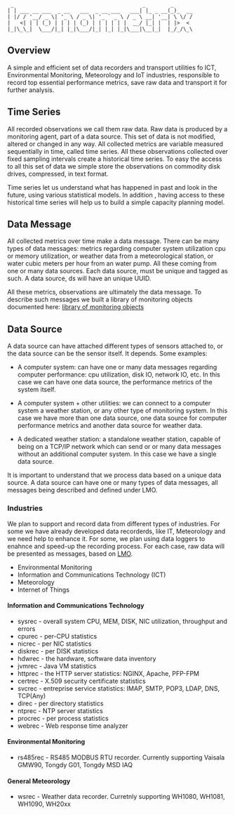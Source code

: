 
```
 _                                         _        _      
| | ___ __ ___  _ __   ___  _ __ ___   ___| |_ _ __(_)_  __
| |/ / '__/ _ \| '_ \ / _ \| '_ ` _ \ / _ \ __| '__| \ \/ /
|   <| | | (_) | | | | (_) | | | | | |  __/ |_| |  | |>  < 
|_|\_\_|  \___/|_| |_|\___/|_| |_| |_|\___|\__|_|  |_/_/\_\

```

## Overview

A simple and efficient set of data recorders and transport utilities fo ICT, Environmental Monitoring, Meteorology and IoT industries, responsible to record top essential performance metrics, save raw data and transport it for further analysis. 

## Time Series
All recorded observations we call them raw data. Raw data is produced by a monitoring agent, part of a data source.  This set of data is not modified, altered or changed in any way. All collected metrics are variable measured sequentially in time, called time series. All these observations collected over fixed sampling intervals create a historical time series. To easy the access to all this set of data we simple store the observations on commodity disk drives, compressed, in text format.

Time series let us understand what has happened in past and look in the future, using various statistical models. In addition , having access to these historical time series will help us to build a simple capacity planning model.


## Data Message
All collected metrics over time make a data message. There can be many types of data messages: metrics regarding computer system utilization cpu or memory utilization, or weather data from a meteorological station, or water cubic meters per hour from an water pump. All these coming from one or many data sources. Each data source, must be unique and tagged as such. A data source, ds will have an unique UUID.

All these metrics, observations are ultimately the data message. To describe such messages we built a library of monitoring objects documented here: [library of monitoring objects](https://github.com/kronometrix/lmo)


## Data Source
A data source can have attached different types of sensors attached to, or the data source can be the sensor itself. It depends. Some examples:

 * A computer system: can have one or many data messages regarding computer performance: cpu utilization, disk IO, network IO, etc. In this case we can have one data source, the performance metrics of the system itself.
 
 * A computer system + other utilities: we can connect to a computer system a weather station, or any other type of monitoring system. In this case we have more than one data source, one data source for computer performance metrics and another data source for weather data.
 
 * A dedicated weather station: a standalone weather station, capable of being on a TCP/IP network which can send or or many data messages without an additional computer system. In this case we have a single data source.
 
It is important to understand that we process data based on a unique data source. A data source can have one or many types of data messages, all messages being described and defined under LMO.


### Industries
We plan to support and record data from different types of industries. For some we have already developed data recorderds, like IT, Meteorology and we need help to enhance it. For some, we plan using data loggers to enahnce and speed-up the recording process. For each case, raw data will be presented as messages, based on [LMO](https://github.com/kronometrix/lmo). 

 * Environmental Monitoring
 * Information and Communications Technology (ICT)
 * Meteorology
 * Internet of Things 


#### Information and Communications Technology

 * sysrec - overall system CPU, MEM, DISK, NIC utilization, throughput and errors
 * cpurec - per-CPU statistics
 * nicrec - per NIC statistics
 * diskrec - per DISK statistics
 * hdwrec - the hardware, software data inventory
 * jvmrec - Java VM statistics
 * httprec - the HTTP server statistics: NGINX, Apache, PFP-FPM
 * certrec - X.509 security certificate statistics
 * svcrec - entreprise service statistics: IMAP, SMTP, POP3, LDAP, DNS, TCP(Any)
 * direc - per directory statistics 
 * ntprec - NTP server statistics
 * procrec - per process statistics
 * webrec - Web response time analyzer


#### Environmental Monitoring

 * rs485rec - RS485 MODBUS RTU recorder. Currently supporting Vaisala GMW90, Tongdy G01, Tongdy MSD IAQ  


#### General Meteorology

 * wsrec - Weather data recorder. Curretnly supporting WH1080, WH1081, WH1090, WH20xx
  
